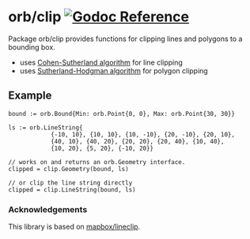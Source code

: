 orb/clip [![Godoc Reference](https://godoc.org/github.com/planetfederal/orb/clip?status.svg)](https://godoc.org/github.com/planetfederal/orb/clip)
========

Package orb/clip provides functions for clipping lines and polygons to a bounding box.

* uses [Cohen-Sutherland algorithm](https://en.wikipedia.org/wiki/Cohen%E2%80%93Sutherland_algorithm) for line clipping
* uses [Sutherland-Hodgman algorithm](https://en.wikipedia.org/wiki/Sutherland%E2%80%93Hodgman_algorithm) for polygon clipping

## Example

	bound := orb.Bound{Min: orb.Point{0, 0}, Max: orb.Point{30, 30}}

	ls := orb.LineString{
				{-10, 10}, {10, 10}, {10, -10}, {20, -10}, {20, 10},
				{40, 10}, {40, 20}, {20, 20}, {20, 40}, {10, 40},
				{10, 20}, {5, 20}, {-10, 20}}

	// works on and returns an orb.Geometry interface.
	clipped = clip.Geometry(bound, ls)

	// or clip the line string directly
	clipped = clip.LineString(bound, ls)

### Acknowledgements

This library is based on [mapbox/lineclip](https://github.com/mapbox/lineclip).
